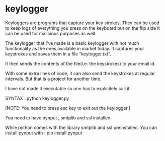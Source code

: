 # keylogger

Keyloggers are programs that capture your key strokes.
They can be used to keep logs of everything you press on the keyboard but on the 
flip side it can be used for malicious purposes as well.

The keylogger that I've made is a basic keylogger with not much functionality as the ones available in market today.
It captures your keystrokes and saves them in a file "keylogger.txt".

It then sends the contents of the file(i.e. the keystrokes) to your email id.

With some extra lines of code, it can also send the keystrokes at regular intervals.
But that is a project for another time.

I have not made it executable so one has to explicitely call it.

SYNTAX : python keylogger.py

[NOTE: You need to press esc key to exit out the keylogger.]

You need to have pynput , smtplib and ssl installed.

While python comes with the library smtplib and ssl preinstalled.
You can install pynput with :
pip install pynput
